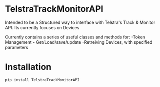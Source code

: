 # TelstraTrackMonitorAPI
Intended to be a Structured way to interface with Telstra's Track & Monitor API.
Its currently focuses on Devices

Currently contains a series of useful classes and methods for:
-Token Management - Get/Load/save/update
-Retreiving Devices, with specified parameters

# Installation
~~~
pip install TelstraTrackMonitorAPI
~~~